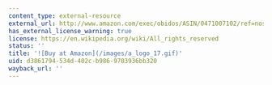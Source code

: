 ```yaml
---
content_type: external-resource
external_url: http://www.amazon.com/exec/obidos/ASIN/0471007102/ref=nosim/mitopencourse-20
has_external_license_warning: true
license: https://en.wikipedia.org/wiki/All_rights_reserved
status: ''
title: '![Buy at Amazon](/images/a_logo_17.gif)'
uid: d3861794-534d-402c-b986-9703936bb320
wayback_url: ''
---
```

